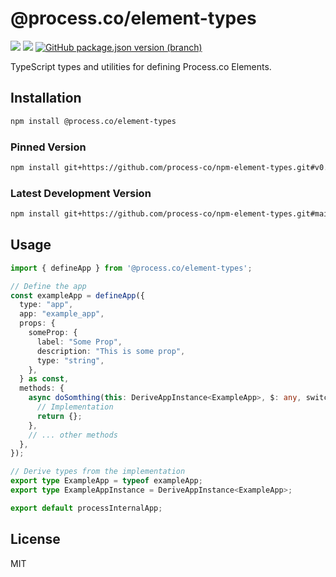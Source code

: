 # @process.co/element-types 

[<img src="https://img.shields.io/npm/v/%40process.co%2Felement-types" />](https://www.npmjs.com/package/@process.co/element-types) 
[<img src="https://img.shields.io/github/v/release/process-co/npm-element-types" />](https://github.com/process-co/npm-element-types/releases/latest) 
[<img alt="GitHub package.json version (branch)" src="https://img.shields.io/github/package-json/v/process-co/npm-element-types/main?color=%23AA00AA" />
](https://github.com/process-co/npm-element-types#main)


TypeScript types and utilities for defining Process.co Elements.

## Installation

```bash
npm install @process.co/element-types
```

### Pinned Version
```bash
npm install git+https://github.com/process-co/npm-element-types.git#v0.0.1
```

### Latest Development Version
```bash
npm install git+https://github.com/process-co/npm-element-types.git#main
```

## Usage

```typescript
import { defineApp } from '@process.co/element-types';

// Define the app
const exampleApp = defineApp({
  type: "app",
  app: "example_app",
  props: {
    someProp: {
      label: "Some Prop",
      description: "This is some prop",
      type: "string",
    },
  } as const,
  methods: {
    async doSomthing(this: DeriveAppInstance<ExampleApp>, $: any, switchExpression: string, cases: Record<string, unknown>) {
      // Implementation
      return {};
    },
    // ... other methods
  },
});

// Derive types from the implementation
export type ExampleApp = typeof exampleApp;
export type ExampleAppInstance = DeriveAppInstance<ExampleApp>;

export default processInternalApp;

```

## License

MIT 

